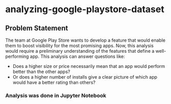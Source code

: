 # analyzing-google-playstore-dataset

## Problem Statement

The team at Google Play Store wants to develop a feature that would enable them to boost visibility for the most promising apps. Now, this analysis would require a preliminary understanding of the features that define a well-performing app. This analysis can answer questions like:
- Does a higher size or price necessarily mean that an app would perform better than the other apps? 
- Or does a higher number of installs give a clear picture of which app would have a better rating than others?

### Analysis was done in Jupyter Notebook
